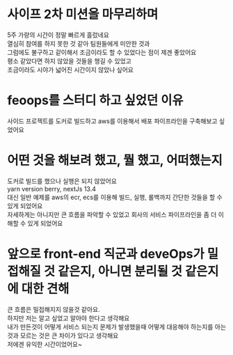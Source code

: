# 사이프 2차 미션을 마무리하며

5주 가량의 시간이 정말 빠르게 흘렀네요  
열심히 참여를 하지 못한 것 같아 팀원들에게 미안한 것과  
그럼에도 불구하고 같이해서 조금이라도 할 수 있었다는 점이 제겐 좋았어요  
평소 같았다면 하지 않았을 것들을 챙길 수 있었고  
조금이라도 시야가 넓어진 시간이지 않았나 싶어요

# feoops를 스터디 하고 싶었던 이유

사이드 프로젝트를 도커로 빌드하고 aws를 이용해서 배포 파이프라인을 구축해보고 싶었어요

# 어떤 것을 해보려 했고, 뭘 했고, 어떠했는지

도커로 빌드를 했으나 실행은 되지 않았어요  
yarn version berry, nextJs 13.4  
대신 일반 예제를 aws의 ecr, ecs를 이용해 빌드, 실행, 롤백까지 간단한 것들을 할 수 있게 되었어요  
자세하게는 아니지만 큰 흐름을 파악할 수 있었고 회사의 서비스 파이프라인을 좀 더 이해할 수 있게 되었어요

# 앞으로 front-end 직군과 deveOps가 밀접해질 것 같은지, 아니면 분리될 것 같은지에 대한 견해

큰 흐름은 밀접해지지 않을것 같아요.  
하지만 저는 알고 싶었고 알아야 한다고 생각해요  
내가 만든것이 어떻게 서비스 되는지 문제가 발생했을때 어떻게 대응해야 하는지를 아는것과 모르는 것은 큰 차이가 있다고 생각해요  
저에겐 유익한 시간이었어요~
